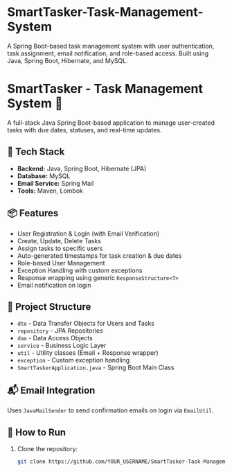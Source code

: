 # SmartTasker-Task-Management-System
A Spring Boot-based task management system with user authentication, task assignment, email notification, and role-based access. Built using Java, Spring Boot, Hibernate, and MySQL.


# SmartTasker - Task Management System 📝

A full-stack Java Spring Boot-based application to manage user-created tasks with due dates, statuses, and real-time updates.

## 🔧 Tech Stack
- **Backend:** Java, Spring Boot, Hibernate (JPA)
- **Database:** MySQL
- **Email Service:** Spring Mail
- **Tools:** Maven, Lombok

## 📦 Features
- User Registration & Login (with Email Verification)
- Create, Update, Delete Tasks
- Assign tasks to specific users
- Auto-generated timestamps for task creation & due dates
- Role-based User Management
- Exception Handling with custom exceptions
- Response wrapping using generic `ResponseStructure<T>`
- Email notification on login

## 📂 Project Structure
- `dto` - Data Transfer Objects for Users and Tasks
- `repository` - JPA Repositories
- `dao` - Data Access Objects
- `service` - Business Logic Layer
- `util` - Utility classes (Email + Response wrapper)
- `exception` - Custom exception handling
- `SmartTaskerApplication.java` - Spring Boot Main Class

## 📬 Email Integration
Uses `JavaMailSender` to send confirmation emails on login via `EmailUtil`.

## 🚀 How to Run
1. Clone the repository:
   ```bash
   git clone https://github.com/YOUR_USERNAME/SmartTasker-Task-Management-System.git
